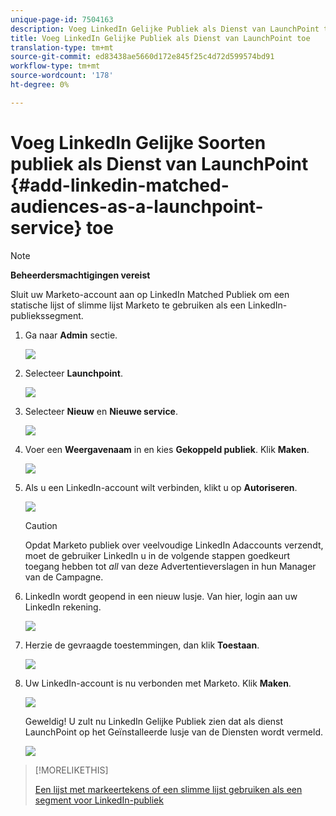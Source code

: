 ```yaml
---
unique-page-id: 7504163
description: Voeg LinkedIn Gelijke Publiek als Dienst van LaunchPoint toe - Marketo Dos - de Documentatie van het Product
title: Voeg LinkedIn Gelijke Publiek als Dienst van LaunchPoint toe
translation-type: tm+mt
source-git-commit: ed83438ae5660d172e845f25c4d72d599574bd91
workflow-type: tm+mt
source-wordcount: '178'
ht-degree: 0%

---
```



# Voeg LinkedIn Gelijke Soorten publiek als Dienst van LaunchPoint {#add-linkedin-matched-audiences-as-a-launchpoint-service} toe

>[!NOTE]
>
>**Beheerdersmachtigingen vereist**

Sluit uw Marketo-account aan op LinkedIn Matched Publiek om een statische lijst of slimme lijst Marketo te gebruiken als een LinkedIn-publiekssegment.

1. Ga naar **Admin** sectie.

   ![](assets/admin.png)

1. Selecteer **Launchpoint**.

   ![](assets/image2014-12-5-14-3a35-3a27.png)

1. Selecteer **Nieuw** en **Nieuwe service**.

   ![](assets/image2014-12-5-14-3a37-3a33.png)

1. Voer een **Weergavenaam** in en kies **Gekoppeld publiek**. Klik **Maken**.

   ![](assets/image2018-2-23-14-3a25-3a39.png)

1. Als u een LinkedIn-account wilt verbinden, klikt u op **Autoriseren**.

   ![](assets/authorizeaccount.png)

   >[!CAUTION]
   >
   >Opdat Marketo publiek over veelvoudige LinkedIn Adaccounts verzendt, moet de gebruiker LinkedIn u in de volgende stappen goedkeurt toegang hebben tot *all* van deze Advertentieverslagen in hun Manager van de Campagne.

1. LinkedIn wordt geopend in een nieuw lusje. Van hier, login aan uw LinkedIn rekening.

   ![](assets/image2018-2-23-14-3a32-3a20.png)

1. Herzie de gevraagde toestemmingen, dan klik **Toestaan**.

   ![](assets/li-permissions.png)

1. Uw LinkedIn-account is nu verbonden met Marketo. Klik **Maken**.

   ![](assets/image2018-2-23-14-3a35-3a55.png)

   Geweldig! U zult nu LinkedIn Gelijke Publiek zien dat als dienst LaunchPoint op het Geïnstalleerde lusje van de Diensten wordt vermeld.

   ![](assets/bartholomew2.png)

>[!MORELIKETHIS]
>
>[Een lijst met markeertekens of een slimme lijst gebruiken als een segment voor LinkedIn-publiek](/help/marketo/product-docs/demand-generation/social/social-functions/use-a-marketo-list-or-smart-list-as-a-linkedin-audience-segment.md)
